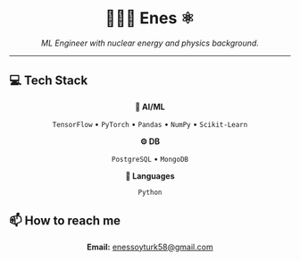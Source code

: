 <div align="center">

# 👨🏻‍💻 Enes ⚛️

<p><em>ML Engineer with nuclear energy and physics background. </em></p>

<hr>

</div>

## 💻 Tech Stack

<div align="center">

**🧠 AI/ML**

`TensorFlow` • `PyTorch` • `Pandas` • `NumPy` • `Scikit-Learn`

**⚙️ DB**

`PostgreSQL` • `MongoDB`


**💬 Languages**

`Python`

</div>

## 📫 How to reach me

<div align="center">

**Email:** enessoyturk58@gmail.com

</div>

<div align="center">

</div>

